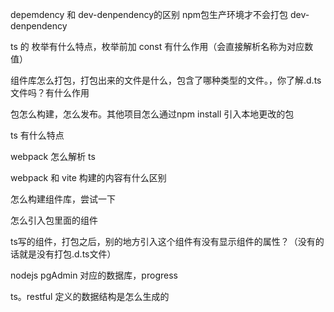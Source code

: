 depemdency 和 dev-denpendency的区别
npm包生产环境才不会打包 dev-denpendency

ts 的 枚举有什么特点，枚举前加 const 有什么作用（会直接解析名称为对应数值）

组件库怎么打包，打包出来的文件是什么，包含了哪种类型的文件。，你了解.d.ts 文件吗？有什么作用

包怎么构建，怎么发布。其他项目怎么通过npm install 引入本地更改的包

ts 有什么特点

webpack 怎么解析 ts

webpack 和 vite 构建的内容有什么区别

怎么构建组件库，尝试一下

怎么引入包里面的组件

ts写的组件，打包之后，别的地方引入这个组件有没有显示组件的属性？（没有的话就是没有打包.d.ts文件）

nodejs pgAdmin 对应的数据库，progress

ts。restful 定义的数据结构是怎么生成的